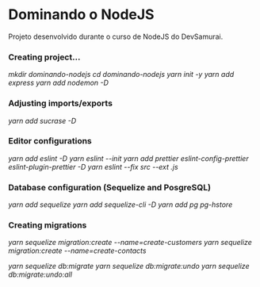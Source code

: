 # Dominando o NodeJS

Projeto desenvolvido durante o curso de NodeJS do DevSamurai.

### Creating project...

*mkdir dominando-nodejs*
*cd dominando-nodejs*
*yarn init -y*
*yarn add express*
*yarn add nodemon -D*

### Adjusting imports/exports

*yarn add sucrase -D*

### Editor configurations

*yarn add eslint -D*
*yarn eslint --init*
*yarn add prettier eslint-config-prettier eslint-plugin-prettier -D*
*yarn eslint --fix src --ext .js*

### Database configuration (Sequelize and PosgreSQL)

*yarn add sequelize*
*yarn add sequelize-cli -D*
*yarn add pg pg-hstore*

### Creating migrations

*yarn sequelize migration:create --name=create-customers*
*yarn sequelize migration:create --name=create-contacts*

*yarn sequelize db:migrate*
*yarn sequelize db:migrate:undo*
*yarn sequelize db:migrate:undo:all*